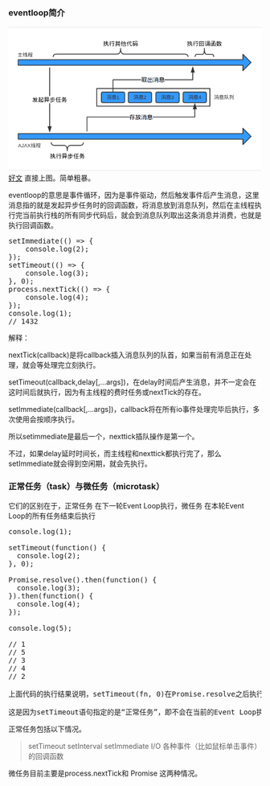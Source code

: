 ### eventloop简介
![eventloop](../images/loop.png)
[好文](https://segmentfault.com/a/1190000004322358)
直接上图。简单粗暴。

eventloop的意思是事件循环，因为是事件驱动，然后触发事件后产生消息，这里消息指的就是发起异步任务时的回调函数，将消息放到消息队列，然后在主线程执行完当前执行栈的所有同步代码后，就会到消息队列取出这条消息并消费，也就是执行回调函数。

<pre>
setImmediate(() => {
    console.log(2);
});
setTimeout(() => {
    console.log(3);
}, 0);
process.nextTick(() => {
    console.log(4);
});
console.log(1);
// 1432
</pre>
解释：

nextTick(callback)是将callback插入消息队列的队首，如果当前有消息正在处理，就会等处理完立刻执行。

setTimeout(callback,delay[,...args])，在delay时间后产生消息，并不一定会在这时间后就执行，因为有主线程的费时任务或nextTick的存在。

setImmediate(callback[,...args])，callback将在所有io事件处理完毕后执行，多次使用会按顺序执行。

所以setimmediate是最后一个，nexttick插队操作是第一个。

不过，如果delay延时时间长，而主线程和nexttick都执行完了，那么setImmediate就会得到空闲期，就会先执行。

### 正常任务（task）与微任务（microtask）
它们的区别在于，正常任务 在下一轮Event Loop执行，微任务 在本轮Event Loop的所有任务结束后执行
<pre>
console.log(1);

setTimeout(function() {
  console.log(2);
}, 0);

Promise.resolve().then(function() {
  console.log(3);
}).then(function() {
  console.log(4);
});

console.log(5);

// 1
// 5
// 3
// 4
// 2

上面代码的执行结果说明，setTimeout(fn, 0)在Promise.resolve之后执行。

这是因为setTimeout语句指定的是“正常任务”，即不会在当前的Event Loop执行。而Promise会将它的回调函数，在状态改变后的那一轮Event Loop指定为微任务。所以，3和4输出在5之后、2之前。
</pre>

正常任务包括以下情况。

> setTimeout
setInterval
setImmediate
I/O
各种事件（比如鼠标单击事件）的回调函数

微任务目前主要是process.nextTick和 Promise 这两种情况。